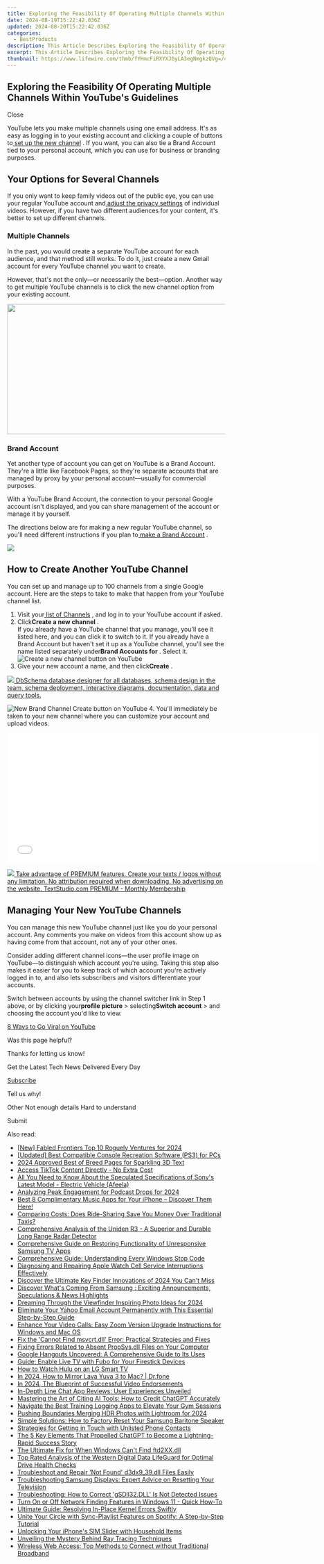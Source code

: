 ```yaml
---
title: Exploring the Feasibility Of Operating Multiple Channels Within YouTube's Guidelines
date: 2024-08-19T15:22:42.036Z
updated: 2024-08-20T15:22:42.036Z
categories:
  - BestProducts
description: This Article Describes Exploring the Feasibility Of Operating Multiple Channels Within YouTube's Guidelines
excerpt: This Article Describes Exploring the Feasibility Of Operating Multiple Channels Within YouTube's Guidelines
thumbnail: https://www.lifewire.com/thmb/fYHmcFiRXYXJGyLA3egNmgkzQVg=/400x300/filters:no_upscale():max_bytes(150000):strip_icc():format(webp)/more-than-one-youtube-channel-1616988-2455f529faf74ee4aa7981d556c6a908.png
---
```


## Exploring the Feasibility Of Operating Multiple Channels Within YouTube's Guidelines

Close 

 YouTube lets you make multiple channels using one email address. It's as easy as logging in to your existing account and clicking a couple of buttons to[ set up the new channel](https://www.lifewire.com/youtube-channel-setup-guide-1082492) . If you want, you can also tie a Brand Account tied to your personal account, which you can use for business or branding purposes.

##  Your Options for Several Channels 

 If you only want to keep family videos out of the public eye, you can use your regular YouTube account and[ adjust the privacy settings](https://www.lifewire.com/youtube-privacy-settings-1082507) of individual videos. However, if you have two different audiences for your content, it's better to set up different channels. 

### Multiple Channels 

 In the past, you would create a separate YouTube account for each audience, and that method still works. To do it, just create a new Gmail account for every YouTube channel you want to create. 

 However, that's not the only—or necessarily the best—option. Another way to get multiple YouTube channels is to click the new channel option from your existing account.

<!-- affiliate ads begin -->
<a href="https://aofit.pxf.io/c/5597632/1399701/16396" target="_top" id="1399701"><img src="//a.impactradius-go.com/display-ad/16396-1399701" border="0" alt="" width="960" height="300"/></a><img height="0" width="0" src="https://imp.pxf.io/i/5597632/1399701/16396" style="position:absolute;visibility:hidden;" border="0" />
<!-- affiliate ads end -->
### Brand Account 

 Yet another type of account you can get on YouTube is a Brand Account. They're a little like Facebook Pages, so they're separate accounts that are managed by proxy by your personal account—usually for commercial purposes.

 With a YouTube Brand Account, the connection to your personal Google account isn't displayed, and you can share management of the account or manage it by yourself.

 The directions below are for making a new regular YouTube channel, so you'll need different instructions if you plan to[ make a Brand Account](https://www.lifewire.com/create-a-youtube-business-account-2655503) .

<!-- affiliate ads begin -->
<a href="https://estore.winxdvd.com/order/checkout.php?PRODS=4612444&QTY=1&AFFILIATE=108875&CART=1"><img src="https://www.winxdvd.com/affiliate/new-banner/pt-728x90.jpg" border="0"></a>
<!-- affiliate ads end -->
##  How to Create Another YouTube Channel 

 You can set up and manage up to 100 channels from a single Google account. Here are the steps to take to make that happen from your YouTube channel list.

1. Visit your[ list of Channels](https://www.youtube.com/channel%5Fswitcher) , and log in to your YouTube account if asked.
2. Click**Create a new channel** .  
 If you already have a YouTube channel that you manage, you'll see it listed here, and you can click it to switch to it. If you already have a Brand Account but haven't set it up as a YouTube channel, you'll see the name listed separately under**Brand Accounts for** . Select it.  
![Create a new channel button on YouTube](https://www.lifewire.com/thmb/p5tsrKOmNuwvxCUgJMtarjgkObQ=/1500x0/filters:no_upscale():max_bytes(150000):strip_icc():format(webp)/001_more-than-one-youtube-channel-1616988-d02736e041c740758a7a0a39d38e3c17.jpg)
3. Give your new account a name, and then click**Create** .  
<!-- affiliate ads begin -->
<a href="https://shop.dbschema.com/order/checkout.php?PRODS=19867419&QTY=1&AFFILIATE=108875&CART=1"> <img src="https://secure.avangate.com/images/merchant/176b22bab4e94a28619ca2433b2ef241/products/1_icon256.png" border="0">
DbSchema database designer for all databases, schema design in the team, schema deployment, interactive diagrams, documentation, data and query tools. </a>
<!-- affiliate ads end -->
![New Brand Channel Create button on YouTube](https://www.lifewire.com/thmb/O73ordKUtMIyoSxNnNFpdk1PoRU=/1500x0/filters:no_upscale():max_bytes(150000):strip_icc():format(webp)/002_more-than-one-youtube-channel-1616988-aece4662ccec4473a7de2c92dc41cf16.jpg)
4. You'll immediately be taken to your new channel where you can customize your account and upload videos.
<!-- affiliate ads begin -->
<iframe id="iframe_672" src="//a.impactradius-go.com/gen-ad-code/5597632/1959812/17834/" width="720" height="300" scrolling="no" frameborder="0" marginheight="0" marginwidth="0"></iframe>
<!-- affiliate ads end -->

<!-- affiliate ads begin -->
<a href="https://secure.textstudio.com/order/checkout.php?PRODS=35633281&QTY=1&AFFILIATE=108875&CART=1"> <img src="https://secure.avangate.com/images/merchant/d6eb8222c9718486bdabce8b897380f7/products/2_premium-icon.png" border="0"> Take advantage of PREMIUM features. 
Create your texts / logos without any limitation. 
No attribution required when downloading. 
No advertising on the website. 
 TextStudio.com  PREMIUM - Monthly Membership</a>
<!-- affiliate ads end -->
##  Managing Your New YouTube Channels 

 You can manage this new YouTube channel just like you do your personal account. Any comments you make on videos from this account show up as having come from that account, not any of your other ones.

 Consider adding different channel icons—the user profile image on YouTube—to distinguish which account you're using. Taking this step also makes it easier for you to keep track of which account you're actively logged in to, and also lets subscribers and visitors differentiate your accounts.

 Switch between accounts by using the channel switcher link in Step 1 above, or by clicking your**profile picture** \> selecting**Switch account** \> and choosing the account you'd like to view.

[ 8 Ways to Go Viral on YouTube ](https://www.lifewire.com/go-viral-on-youtube-8636083) 

Was this page helpful?

Thanks for letting us know!

 Get the Latest Tech News Delivered Every Day

[ Subscribe ](https://www.lifewire.com/#) 

Tell us why!

 Other  Not enough details  Hard to understand 

 Submit 

<ins class="adsbygoogle"
     style="display:block"
     data-ad-format="autorelaxed"
     data-ad-client="ca-pub-7571918770474297"
     data-ad-slot="1223367746"></ins>



<ins class="adsbygoogle"
     style="display:block"
     data-ad-client="ca-pub-7571918770474297"
     data-ad-slot="8358498916"
     data-ad-format="auto"
     data-full-width-responsive="true"></ins>

<span class="atpl-alsoreadstyle">Also read:</span>
<div><ul>
<li><a href="https://screen-recording.techidaily.com/new-fabled-frontiers-top-10-roguely-ventures-for-2024/"><u>[New] Fabled Frontiers  Top 10 Roguely Ventures for 2024</u></a></li>
<li><a href="https://video-capture.techidaily.com/updated-best-compatible-console-recreation-software-ps3-for-pcs/"><u>[Updated] Best Compatible Console Recreation Software (PS3) for PCs</u></a></li>
<li><a href="https://article-posts.techidaily.com/2024-approved-best-of-breed-pages-for-sparkling-3d-text/"><u>2024 Approved  Best of Breed Pages for Sparkling 3D Text</u></a></li>
<li><a href="https://tiktok-video-recordings.techidaily.com/access-tiktok-content-directly-no-extra-cost/"><u>Access TikTok Content Directly - No Extra Cost</u></a></li>
<li><a href="https://tech-recovery.techidaily.com/all-you-need-to-know-about-the-speculated-specifications-of-sonys-latest-model-electric-vehicle-afeela/"><u>All You Need to Know About the Speculated Specifications of Sony's Latest Model - Electric Vehicle (Afeela)</u></a></li>
<li><a href="https://fox-friendly.techidaily.com/analyzing-peak-engagement-for-podcast-drops-for-2024/"><u>Analyzing Peak Engagement for Podcast Drops for 2024</u></a></li>
<li><a href="https://tech-recovery.techidaily.com/best-8-complimentary-music-apps-for-your-iphone-discover-them-here/"><u>Best 8 Complimentary Music Apps for Your iPhone – Discover Them Here!</u></a></li>
<li><a href="https://tech-recovery.techidaily.com/comparing-costs-does-ride-sharing-save-you-money-over-traditional-taxis/"><u>Comparing Costs: Does Ride-Sharing Save You Money Over Traditional Taxis?</u></a></li>
<li><a href="https://buynow-help.techidaily.com/comprehensive-analysis-of-the-uniden-r3-a-superior-and-durable-long-range-radar-detector/"><u>Comprehensive Analysis of the Uniden R3 - A Superior and Durable Long Range Radar Detector</u></a></li>
<li><a href="https://tech-recovery.techidaily.com/comprehensive-guide-on-restoring-functionality-of-unresponsive-samsung-tv-apps/"><u>Comprehensive Guide on Restoring Functionality of Unresponsive Samsung TV Apps</u></a></li>
<li><a href="https://tech-recovery.techidaily.com/comprehensive-guide-understanding-every-windows-stop-code/"><u>Comprehensive Guide: Understanding Every Windows Stop Code</u></a></li>
<li><a href="https://tech-recovery.techidaily.com/diagnosing-and-repairing-apple-watch-cell-service-interruptions-effectively/"><u>Diagnosing and Repairing Apple Watch Cell Service Interruptions Effectively</u></a></li>
<li><a href="https://tech-recovery.techidaily.com/discover-the-ultimate-key-finder-innovations-of-2024-you-cant-miss/"><u>Discover the Ultimate Key Finder Innovations of 2024 You Can't Miss</u></a></li>
<li><a href="https://tech-recovery.techidaily.com/discover-whats-coming-from-samsung-exciting-announcements-speculations-and-news-highlights/"><u>Discover What's Coming From Samsung : Exciting Announcements, Speculations & News Highlights</u></a></li>
<li><a href="https://instagram-videos.techidaily.com/dreaming-through-the-viewfinder-inspiring-photo-ideas-for-2024/"><u>Dreaming Through the Viewfinder  Inspiring Photo Ideas for 2024</u></a></li>
<li><a href="https://tech-recovery.techidaily.com/eliminate-your-yahoo-email-account-permanently-with-this-essential-step-by-step-guide/"><u>Eliminate Your Yahoo Email Account Permanently with This Essential Step-by-Step Guide</u></a></li>
<li><a href="https://tech-recovery.techidaily.com/enhance-your-video-calls-easy-zoom-version-upgrade-instructions-for-windows-and-mac-os/"><u>Enhance Your Video Calls: Easy Zoom Version Upgrade Instructions for Windows and Mac OS</u></a></li>
<li><a href="https://tech-recovery.techidaily.com/fix-the-cannot-find-msvcrtdll-error-practical-strategies-and-fixes/"><u>Fix the 'Cannot Find msvcrt.dll' Error: Practical Strategies and Fixes</u></a></li>
<li><a href="https://tech-recovery.techidaily.com/fixing-errors-related-to-absent-propsysdll-files-on-your-computer/"><u>Fixing Errors Related to Absent PropSys.dll Files on Your Computer</u></a></li>
<li><a href="https://tech-recovery.techidaily.com/google-hangouts-uncovered-a-comprehensive-guide-to-its-uses/"><u>Google Hangouts Uncovered: A Comprehensive Guide to Its Uses</u></a></li>
<li><a href="https://tech-recovery.techidaily.com/guide-enable-live-tv-with-fubo-for-your-firestick-devices/"><u>Guide: Enable Live TV with Fubo for Your Firestick Devices</u></a></li>
<li><a href="https://tech-recovery.techidaily.com/how-to-watch-hulu-on-an-lg-smart-tv/"><u>How to Watch Hulu on an LG Smart TV</u></a></li>
<li><a href="https://screen-mirror.techidaily.com/in-2024-how-to-mirror-lava-yuva-3-to-mac-drfone-by-drfone-android/"><u>In 2024, How to Mirror Lava Yuva 3 to Mac? | Dr.fone</u></a></li>
<li><a href="https://some-skills.techidaily.com/in-2024-the-blueprint-of-successful-video-endorsements/"><u>In 2024, The Blueprint of Successful Video Endorsements</u></a></li>
<li><a href="https://tech-recovery.techidaily.com/in-depth-line-chat-app-reviews-user-experiences-unveiled/"><u>In-Depth Line Chat App Reviews: User Experiences Unveiled</u></a></li>
<li><a href="https://tech-recovery.techidaily.com/mastering-the-art-of-citing-ai-tools-how-to-credit-chatgpt-accurately/"><u>Mastering the Art of Citing AI Tools: How to Credit ChatGPT Accurately</u></a></li>
<li><a href="https://tech-recovery.techidaily.com/navigate-the-best-training-logging-apps-to-elevate-your-gym-sessions/"><u>Navigate the Best Training Logging Apps to Elevate Your Gym Sessions</u></a></li>
<li><a href="https://extra-guidance.techidaily.com/pushing-boundaries-merging-hdr-photos-with-lightroom-for-2024/"><u>Pushing Boundaries  Merging HDR Photos with Lightroom for 2024</u></a></li>
<li><a href="https://tech-recovery.techidaily.com/simple-solutions-how-to-factory-reset-your-samsung-baritone-speaker/"><u>Simple Solutions: How to Factory Reset Your Samsung Baritone Speaker</u></a></li>
<li><a href="https://tech-recovery.techidaily.com/strategies-for-getting-in-touch-with-unlisted-phone-contacts/"><u>Strategies for Getting in Touch with Unlisted Phone Contacts</u></a></li>
<li><a href="https://tech-revival.techidaily.com/the-5-key-elements-that-propelled-chatgpt-to-become-a-lightning-rapid-success-story/"><u>The 5 Key Elements That Propelled ChatGPT to Become a Lightning-Rapid Success Story</u></a></li>
<li><a href="https://tech-recovery.techidaily.com/the-ultimate-fix-for-when-windows-cant-find-ftd2xxdll/"><u>The Ultimate Fix for When Windows Can't Find ftd2XX.dll</u></a></li>
<li><a href="https://tech-recovery.techidaily.com/top-rated-analysis-of-the-western-digital-data-lifeguard-for-optimal-drive-health-checks/"><u>Top Rated Analysis of the Western Digital Data LifeGuard for Optimal Drive Health Checks</u></a></li>
<li><a href="https://tech-recovery.techidaily.com/troubleshoot-and-repair-not-found-d3dx939dll-files-easily/"><u>Troubleshoot and Repair 'Not Found' d3dx9_39.dll Files Easily</u></a></li>
<li><a href="https://tech-recovery.techidaily.com/troubleshooting-samsung-displays-expert-advice-on-resetting-your-television/"><u>Troubleshooting Samsung Displays: Expert Advice on Resetting Your Television</u></a></li>
<li><a href="https://tech-recovery.techidaily.com/troubleshooting-how-to-correct-gsdll32dll-is-not-detected-issues/"><u>Troubleshooting: How to Correct 'gSDll32.DLL' Is Not Detected Issues</u></a></li>
<li><a href="https://tech-recovery.techidaily.com/turn-on-or-off-network-finding-features-in-windows-11-quick-how-to/"><u>Turn On or Off Network Finding Features in Windows 11 - Quick How-To</u></a></li>
<li><a href="https://tech-recovery.techidaily.com/ultimate-guide-resolving-in-place-kernel-errors-swiftly/"><u>Ultimate Guide: Resolving In-Place Kernel Errors Swiftly</u></a></li>
<li><a href="https://tech-recovery.techidaily.com/unite-your-circle-with-sync-playlist-features-on-spotify-a-step-by-step-tutorial/"><u>Unite Your Circle with Sync-Playlist Features on Spotify: A Step-by-Step Tutorial</u></a></li>
<li><a href="https://tech-recovery.techidaily.com/unlocking-your-iphones-sim-slider-with-household-items/"><u>Unlocking Your iPhone's SIM Slider with Household Items</u></a></li>
<li><a href="https://tech-recovery.techidaily.com/unveiling-the-mystery-behind-ray-tracing-techniques/"><u>Unveiling the Mystery Behind Ray Tracing Techniques</u></a></li>
<li><a href="https://tech-recovery.techidaily.com/wireless-web-access-top-methods-to-connect-without-traditional-broadband/"><u>Wireless Web Access: Top Methods to Connect without Traditional Broadband</u></a></li>
</ul></div>
